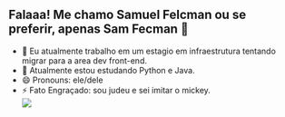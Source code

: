 ## Falaaa! Me chamo Samuel Felcman ou se preferir, apenas Sam Fecman 👋

- 🔭 Eu atualmente trabalho em um estagio em infraestrutura tentando migrar para a area dev front-end.
- 🌱 Atualmente estou estudando Python e Java.
- 😄 Pronouns: ele/dele
- ⚡ Fato Engraçado: sou judeu e sei imitar o mickey.
  <div> 
     <a href="https://github.com/samfelcman">
     <img heigt="180em" src="https://github-readme-stats.vercel.app/api?username=samfelcman&show_icons=true&theme=dracula&include_all_commits=true&count_private=true"/>
